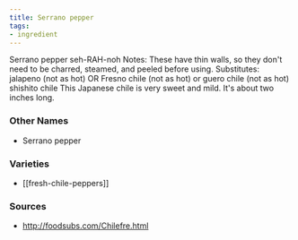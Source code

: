 ```yaml
---
title: Serrano pepper
tags:
- ingredient
---
```

Serrano pepper seh-RAH-noh Notes: These have thin walls, so they don't need to be charred, steamed, and peeled before using. Substitutes: jalapeno (not as hot) OR Fresno chile (not as hot) or guero chile (not as hot) shishito chile This Japanese chile is very sweet and mild. It's about two inches long.

### Other Names

* Serrano pepper

### Varieties

* [[fresh-chile-peppers]]

### Sources
* http://foodsubs.com/Chilefre.html
